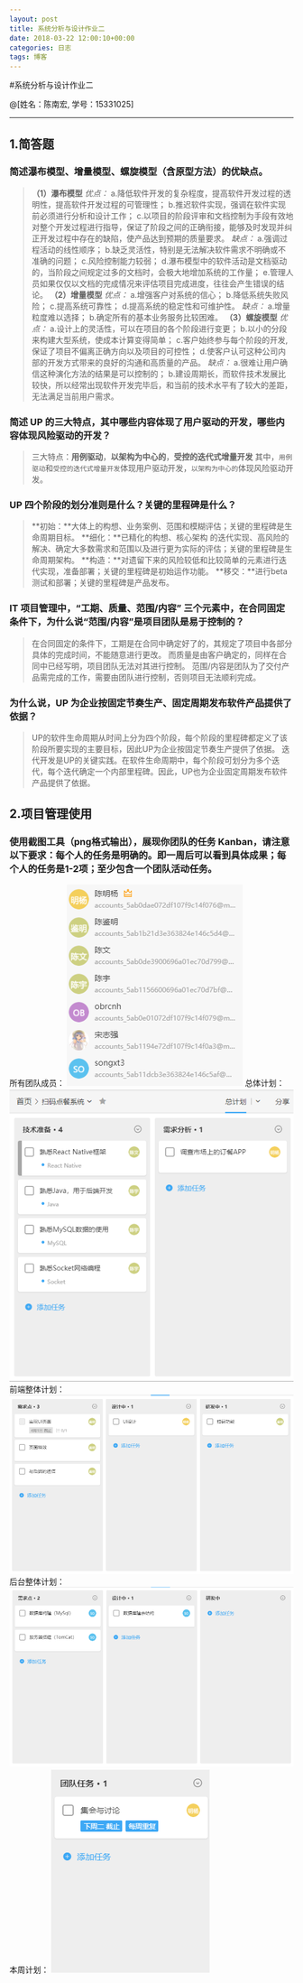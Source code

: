 ```yaml
---
layout: post
title: 系统分析与设计作业二
date: 2018-03-22 12:00:10+00:00
categories: 日志
tags: 博客
---
```

#系统分析与设计作业二

@[姓名：陈南宏, 学号：15331025]

-------------------

## 1.简答题

### 简述瀑布模型、增量模型、螺旋模型（含原型方法）的优缺点。

>**（1）瀑布模型**
>*优点：*
>a.降低软件开发的复杂程度，提高软件开发过程的透明性，提高软件开发过程的可管理性；
>b.推迟软件实现，强调在软件实现前必须进行分析和设计工作；
>c.以项目的阶段评审和文档控制为手段有效地对整个开发过程进行指导，保证了阶段之间的正确衔接，能够及时发现并纠正开发过程中存在的缺陷，使产品达到预期的质量要求。
>*缺点：*
>a.强调过程活动的线性顺序；
>b.缺乏灵活性，特别是无法解决软件需求不明确或不准确的问题；
>c.风险控制能力较弱；
>d.瀑布模型中的软件活动是文档驱动的，当阶段之间规定过多的文档时，会极大地增加系统的工作量；
>e.管理人员如果仅仅以文档的完成情况来评估项目完成进度，往往会产生错误的结论。
>**（2）增量模型**
>*优点：*
>a.增强客户对系统的信心；
>b.降低系统失败风险；
>c.提高系统可靠性；
>d.提高系统的稳定性和可维护性。
>*缺点：*
>a.增量粒度难以选择；
>b.确定所有的基本业务服务比较困难。
>**（3）螺旋模型**
>*优点：*
>a.设计上的灵活性，可以在项目的各个阶段进行变更；
>b.以小的分段来构建大型系统，使成本计算变得简单；
>c.客户始终参与每个阶段的开发,保证了项目不偏离正确方向以及项目的可控性；
>d.使客户认可这种公司内部的开发方式带来的良好的沟通和高质量的产品。
>*缺点：*
>a.很难让用户确信这种演化方法的结果是可以控制的；
>b.建设周期长，而软件技术发展比较快，所以经常出现软件开发完毕后，和当前的技术水平有了较大的差距，无法满足当前用户需求。

### 简述 UP 的三大特点，其中哪些内容体现了用户驱动的开发，哪些内容体现风险驱动的开发？
>三大特点：**用例驱动**，**以架构为中心的**，**受控的迭代式增量开发**
>其中，`用例驱动`和`受控的迭代式增量开发`体现用户驱动开发，`以架构为中心的`体现风险驱动开发。

### UP 四个阶段的划分准则是什么？关键的里程碑是什么？
>**初始：**大体上的构想、业务案例、范围和模糊评估；关键的里程碑是生命周期目标。
>**细化：**已精化的构想、核心架构 的迭代实现、高风险的解决、确定大多数需求和范围以及进行更为实际的评估；关键的里程碑是生命周期架构。
>**构造：**对遗留下来的风险较低和比较简单的元素进行迭代实现，准备部署；关键的里程碑是初始运作功能。
>**移交：**进行beta测试和部署；关键的里程碑是产品发布。

### IT 项目管理中，“工期、质量、范围/内容” 三个元素中，在合同固定条件下，为什么说“范围/内容”是项目团队是易于控制的？
>在合同固定的条件下，工期是在合同中确定好了的，其规定了项目中各部分具体的完成时间，不能随意进行更改。
>而质量是由客户确定的，同样在合同中已经写明，项目团队无法对其进行控制。
>范围/内容是团队为了交付产品需完成的工作，需要由团队进行控制，否则项目无法顺利完成。

### 为什么说，UP 为企业按固定节奏生产、固定周期发布软件产品提供了依据？
>UP的软件生命周期从时间上分为四个阶段，每个阶段的里程碑都定义了该阶段所要实现的主要目标，因此UP为企业按固定节奏生产提供了依据。 
>迭代开发是UP的关键实践。在软件生命周期中，每个阶段可划分为多个迭代，每个迭代确定一个内部里程碑。因此，UP也为企业固定周期发布软件产品提供了依据。

## 2.项目管理使用

### 使用截图工具（png格式输出），展现你团队的任务 Kanban，请注意以下要求：每个人的任务是明确的。即一周后可以看到具体成果；每个人的任务是1-2项；至少包含一个团队活动任务。
所有团队成员：
![Alt text](https://github.com/obrcnh/obrcnh.github.io/blob/master/_imgs/%E5%9B%A2%E9%98%9F%E6%88%90%E5%91%98.png)
总体计划：
![Alt text](https://github.com/obrcnh/obrcnh.github.io/blob/master/_imgs/%E6%80%BB%E4%BD%93%E8%AE%A1%E5%88%92.png)
前端整体计划：
![Alt text](https://github.com/obrcnh/obrcnh.github.io/blob/master/_imgs/%E5%89%8D%E7%AB%AF%E8%AE%A1%E5%88%92.png)
后台整体计划：
![Alt text](https://github.com/obrcnh/obrcnh.github.io/blob/master/_imgs/%E5%90%8E%E7%AB%AF%E8%AE%A1%E5%88%92.png)
本周计划：
![Alt text](https://github.com/obrcnh/obrcnh.github.io/blob/master/_imgs/%E5%9B%A2%E9%98%9F%E6%B4%BB%E5%8A%A8.png)

